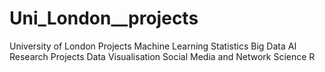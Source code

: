 # Uni_London__projects
University of London Projects
Machine Learning
Statistics
Big Data
AI
Research Projects
Data Visualisation
Social Media and Network Science
R

